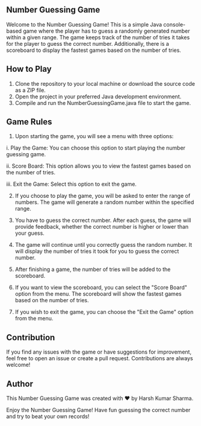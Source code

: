 ## Number Guessing Game

Welcome to the Number Guessing Game! This is a simple Java console-based game where the player has to guess a randomly generated number within a given range. The game keeps track of the number of tries it takes for the player to guess the correct number. Additionally, there is a scoreboard to display the fastest games based on the number of tries.


## How to Play
1. Clone the repository to your local machine or download the source code as a ZIP file.
2. Open the project in your preferred Java development environment.
3. Compile and run the NumberGuessingGame.java file to start the game.
## Game Rules

1. Upon starting the game, you will see a menu with three options:

i. Play the Game: You can choose this option to start playing the number guessing game.

ii. Score Board: This option allows you to view the fastest games based on the number of tries.

iii. Exit the Game: Select this option to exit the game.

2. If you choose to play the game, you will be asked to enter the range of numbers. The game will generate a random number within the specified range.

3. You have to guess the correct number. After each guess, the game will provide feedback, whether the correct number is higher or lower than your guess.

4. The game will continue until you correctly guess the random number. It will display the number of tries it took for you to guess the correct number.

5. After finishing a game, the number of tries will be added to the scoreboard.

6. If you want to view the scoreboard, you can select the "Score Board" option from the menu. The scoreboard will show the fastest games based on the number of tries.

7. If you wish to exit the game, you can choose the "Exit the Game" option from the menu.

## Contribution
If you find any issues with the game or have suggestions for improvement, feel free to open an issue or create a pull request. Contributions are always welcome!
## Author
This Number Guessing Game was created with ❤️ by Harsh Kumar Sharma.

Enjoy the Number Guessing Game! Have fun guessing the correct number and try to beat your own records!